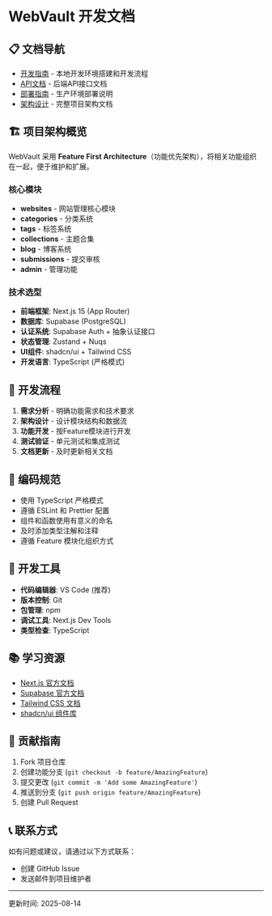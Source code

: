 # WebVault 开发文档

## 📋 文档导航

- [开发指南](./development.md) - 本地开发环境搭建和开发流程
- [API文档](./api.md) - 后端API接口文档
- [部署指南](./deployment.md) - 生产环境部署说明
- [架构设计](../CLAUDE.md) - 完整项目架构文档

## 🏗️ 项目架构概览

WebVault 采用 **Feature First Architecture**（功能优先架构），将相关功能组织在一起，便于维护和扩展。

### 核心模块

- **websites** - 网站管理核心模块
- **categories** - 分类系统
- **tags** - 标签系统
- **collections** - 主题合集
- **blog** - 博客系统
- **submissions** - 提交审核
- **admin** - 管理功能

### 技术选型

- **前端框架**: Next.js 15 (App Router)
- **数据库**: Supabase (PostgreSQL)
- **认证系统**: Supabase Auth + 抽象认证接口
- **状态管理**: Zustand + Nuqs
- **UI组件**: shadcn/ui + Tailwind CSS
- **开发语言**: TypeScript (严格模式)

## 🚀 开发流程

1. **需求分析** - 明确功能需求和技术要求
2. **架构设计** - 设计模块结构和数据流
3. **功能开发** - 按Feature模块进行开发
4. **测试验证** - 单元测试和集成测试
5. **文档更新** - 及时更新相关文档

## 📝 编码规范

- 使用 TypeScript 严格模式
- 遵循 ESLint 和 Prettier 配置
- 组件和函数使用有意义的命名
- 及时添加类型注解和注释
- 遵循 Feature 模块化组织方式

## 🔧 开发工具

- **代码编辑器**: VS Code (推荐)
- **版本控制**: Git
- **包管理**: npm
- **调试工具**: Next.js Dev Tools
- **类型检查**: TypeScript

## 📚 学习资源

- [Next.js 官方文档](https://nextjs.org/docs)
- [Supabase 官方文档](https://supabase.com/docs)
- [Tailwind CSS 文档](https://tailwindcss.com/docs)
- [shadcn/ui 组件库](https://ui.shadcn.com/)

## 🤝 贡献指南

1. Fork 项目仓库
2. 创建功能分支 (`git checkout -b feature/AmazingFeature`)
3. 提交更改 (`git commit -m 'Add some AmazingFeature'`)
4. 推送到分支 (`git push origin feature/AmazingFeature`)
5. 创建 Pull Request

## 📞 联系方式

如有问题或建议，请通过以下方式联系：

- 创建 GitHub Issue
- 发送邮件到项目维护者

---

更新时间: 2025-08-14